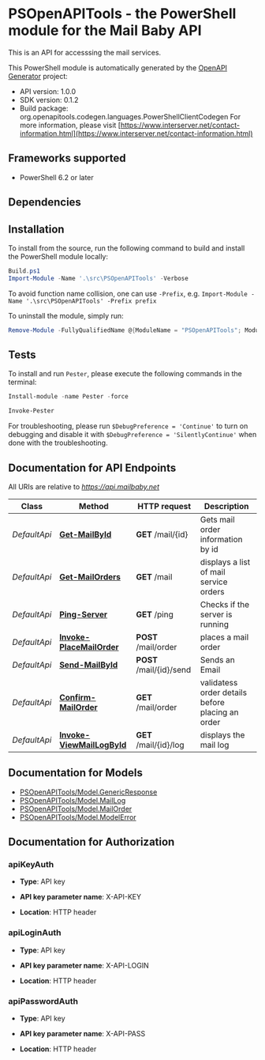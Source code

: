 # PSOpenAPITools - the PowerShell module for the Mail Baby API

This is an API for accesssing the mail services.

This PowerShell module is automatically generated by the [OpenAPI Generator](https://openapi-generator.tech) project:

- API version: 1.0.0
- SDK version: 0.1.2
- Build package: org.openapitools.codegen.languages.PowerShellClientCodegen
    For more information, please visit [https://www.interserver.net/contact-information.html](https://www.interserver.net/contact-information.html)

<a name="frameworks-supported"></a>
## Frameworks supported
- PowerShell 6.2 or later

<a name="dependencies"></a>
## Dependencies

<a name="installation"></a>
## Installation


To install from the source, run the following command to build and install the PowerShell module locally:
```powershell
Build.ps1
Import-Module -Name '.\src\PSOpenAPITools' -Verbose
```

To avoid function name collision, one can use `-Prefix`, e.g. `Import-Module -Name '.\src\PSOpenAPITools' -Prefix prefix`

To uninstall the module, simply run:
```powershell
Remove-Module -FullyQualifiedName @{ModuleName = "PSOpenAPITools"; ModuleVersion = "0.1.2"}
```

<a name="tests"></a>
## Tests

To install and run `Pester`, please execute the following commands in the terminal:

```powershell
Install-module -name Pester -force

Invoke-Pester
```

For troubleshooting, please run `$DebugPreference = 'Continue'` to turn on debugging and disable it with `$DebugPreference = 'SilentlyContinue'` when done with the troubleshooting.

## Documentation for API Endpoints

All URIs are relative to *https://api.mailbaby.net*

Class | Method | HTTP request | Description
------------ | ------------- | ------------- | -------------
*DefaultApi* | [**Get-MailById**](docs/DefaultApi.md#Get-MailById) | **GET** /mail/{id} | Gets mail order information by id
*DefaultApi* | [**Get-MailOrders**](docs/DefaultApi.md#Get-MailOrders) | **GET** /mail | displays a list of mail service orders
*DefaultApi* | [**Ping-Server**](docs/DefaultApi.md#Ping-Server) | **GET** /ping | Checks if the server is running
*DefaultApi* | [**Invoke-PlaceMailOrder**](docs/DefaultApi.md#Invoke-PlaceMailOrder) | **POST** /mail/order | places a mail order
*DefaultApi* | [**Send-MailById**](docs/DefaultApi.md#Send-MailById) | **POST** /mail/{id}/send | Sends an Email
*DefaultApi* | [**Confirm-MailOrder**](docs/DefaultApi.md#Confirm-MailOrder) | **GET** /mail/order | validatess order details before placing an order
*DefaultApi* | [**Invoke-ViewMailLogById**](docs/DefaultApi.md#Invoke-ViewMailLogById) | **GET** /mail/{id}/log | displays the mail log


## Documentation for Models

 - [PSOpenAPITools/Model.GenericResponse](docs/GenericResponse.md)
 - [PSOpenAPITools/Model.MailLog](docs/MailLog.md)
 - [PSOpenAPITools/Model.MailOrder](docs/MailOrder.md)
 - [PSOpenAPITools/Model.ModelError](docs/ModelError.md)


## Documentation for Authorization


### apiKeyAuth

- **Type**: API key

- **API key parameter name**: X-API-KEY
- **Location**: HTTP header


### apiLoginAuth

- **Type**: API key

- **API key parameter name**: X-API-LOGIN
- **Location**: HTTP header


### apiPasswordAuth

- **Type**: API key

- **API key parameter name**: X-API-PASS
- **Location**: HTTP header

